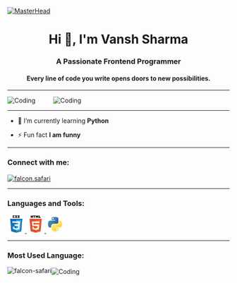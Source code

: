 [![MasterHead](https://user-images.githubusercontent.com/74750414/167504857-4129cbc1-2d10-4478-be39-3c1a3bee2dbc.gif)](https://rishavchanda.io)
<h1 align="center">Hi 👋, I'm Vansh Sharma</h1>
<h3 align="center">A Passionate Frontend Programmer</h3>
<h4 align="center">Every line of code you write opens doors to new possibilities.</h4>

<hr>

<img align="right" alt="Coding" width="400" src="https://cdn.dribbble.com/users/1162077/screenshots/3848914/programmer.gif">
<img alt="Coding" width="450" height="300" src="https://preview.redd.it/i-developed-a-new-game-development-course-on-javascript-v0-4p1z45qks7xb1.gif?width=750&auto=webp&s=7371d4bc8fb6abed70e086f66ebacf3d70005995">

<hr>

- 🌱 I’m currently learning **Python**

- ⚡ Fun fact **I am funny**

<hr>
<h3 align="left">Connect with me:</h3>
<p align="left">
<a href="https://instagram.com/vansh.xplore" target="blank"><img align="center" src="https://raw.githubusercontent.com/rahuldkjain/github-profile-readme-generator/master/src/images/icons/Social/instagram.svg" alt="falcon.safari" height="30" width="40" /></a>
</p>

<hr>
<h3 align="left">Languages and Tools:</h3>
<p align="left"> <a href="https://www.w3schools.com/css/" target="_blank" rel="noreferrer"> <img src="https://raw.githubusercontent.com/devicons/devicon/master/icons/css3/css3-original-wordmark.svg" alt="css3" width="40" height="40"/> </a> <a href="https://www.w3.org/html/" target="_blank" rel="noreferrer"> <img src="https://raw.githubusercontent.com/devicons/devicon/master/icons/html5/html5-original-wordmark.svg" alt="html5" width="40" height="40"/> </a> <a href="https://www.python.org" target="_blank" rel="noreferrer"> <img src="https://raw.githubusercontent.com/devicons/devicon/master/icons/python/python-original.svg" alt="python" width="40" height="40"/> </a> </p>

<hr>

<h3 align="left">Most Used Language:</h3>
<p><img align="left" src="https://github-readme-stats.vercel.app/api/top-langs?username=vansh-xplore&show_icons=true&locale=en&layout=compact" alt="falcon-safari" /></p>

<img align="center" alt="Coding" width="400" src="https://media.tenor.com/mH_Sq3JI3jkAAAAi/helloworld-programming.gif">
